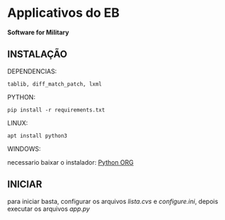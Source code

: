 # Applicativos do EB
**Software for Military**

INSTALAÇÃO
----------
DEPENDENCIAS:

    tablib, diff_match_patch, lxml

PYTHON:

    pip install -r requirements.txt

LINUX:

    apt install python3

WINDOWS:

necessario baixar o instalador: [Python ORG](https://www.python.org/downloads/)

INICIAR
-------

para iniciar basta, configurar os arquivos *lista.cvs* e *configure.ini*, depois executar os arquivos _app.py_
